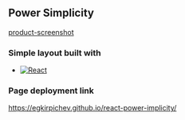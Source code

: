 <div id="top"></div>

## Power Simplicity

[product-screenshot]

### Simple layout built with

* [![React][React.js]][React-url]

### Page deployment link

https://egkirpichev.github.io/react-power-implicity/
<!-- MARKDOWN LINKS & IMAGES -->
<!-- https://www.markdownguide.org/basic-syntax/#reference-style-links -->
[React.js]: https://img.shields.io/badge/React-20232A?style=for-the-badge&logo=react&logoColor=61DAFB
[React-url]: https://reactjs.org/
[product-screenshot]: images/screenshot.png
